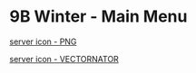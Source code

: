 # 9B Winter - Main Menu
[server icon - PNG](https://svloogz.xyz/archive/9B/branding/winter/9b-winter.png)

[server icon - VECTORNATOR](https://svloogz.xyz/archive/9B/branding/winter/9b-winter-save.vectornator)
